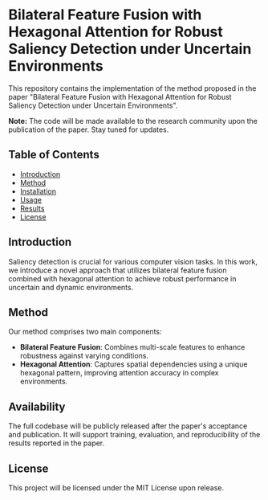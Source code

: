 # Bilateral Feature Fusion with Hexagonal Attention for Robust Saliency Detection under Uncertain Environments

This repository contains the implementation of the method proposed in the paper "Bilateral Feature Fusion with Hexagonal Attention for Robust Saliency Detection under Uncertain Environments". 

**Note:** The code will be made available to the research community upon the publication of the paper. Stay tuned for updates.

## Table of Contents
- [Introduction](#introduction)
- [Method](#method)
- [Installation](#installation)
- [Usage](#usage)
- [Results](#results)
- [License](#license)

## Introduction
Saliency detection is crucial for various computer vision tasks. In this work, we introduce a novel approach that utilizes bilateral feature fusion combined with hexagonal attention to achieve robust performance in uncertain and dynamic environments.

## Method
Our method comprises two main components:
- **Bilateral Feature Fusion**: Combines multi-scale features to enhance robustness against varying conditions.
- **Hexagonal Attention**: Captures spatial dependencies using a unique hexagonal pattern, improving attention accuracy in complex environments.

## Availability
The full codebase will be publicly released after the paper's acceptance and publication. It will support training, evaluation, and reproducibility of the results reported in the paper.

## License
This project will be licensed under the MIT License upon release.

